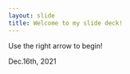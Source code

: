 ```yaml
---
layout: slide
title: Welcome to my slide deck!
---
```


Use the right arrow to begin!

Dec.16th, 2021
